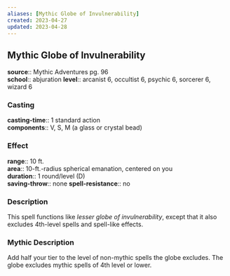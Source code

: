```yaml
---
aliases: [Mythic Globe of Invulnerability]
created: 2023-04-27
updated: 2023-04-28
---
```


## Mythic Globe of Invulnerability

**source**:: Mythic Adventures pg. 96  
**school**:: abjuration
**level**:: arcanist 6, occultist 6, psychic 6, sorcerer 6, wizard 6

### Casting

**casting-time**:: 1 standard action  
**components**:: V, S, M (a glass or crystal bead)

### Effect

**range**:: 10 ft.  
**area**:: 10-ft.-radius spherical emanation, centered on you  
**duration**:: 1 round/level (D)  
**saving-throw**:: none
**spell-resistance**:: no

### Description

This spell functions like *lesser globe of invulnerability*, except that it also excludes 4th-level spells and spell-like effects.

### Mythic Description

Add half your tier to the level of non-mythic spells the globe excludes. The globe excludes mythic spells of 4th level or lower.
